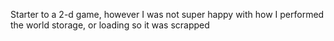 Starter to a 2-d game, however I was not super happy with how I performed the world storage, or loading so it was scrapped